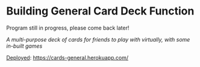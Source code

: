 # **Building General Card Deck Function**

Program still in progress, please come back later!

_A multi-purpose deck of cards for friends to play with virtually, with some in-built games_

<ins>Deployed</ins>: https://cards-general.herokuapp.com/
